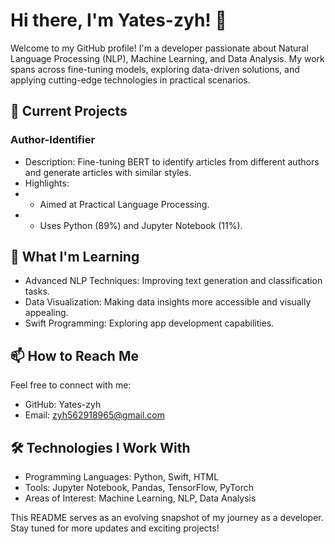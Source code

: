 # Hi there, I'm Yates-zyh! 👋
Welcome to my GitHub profile! I'm a developer passionate about Natural Language Processing (NLP), Machine Learning, and Data Analysis. My work spans across fine-tuning models, exploring data-driven solutions, and applying cutting-edge technologies in practical scenarios.

## 🔭 Current Projects
### Author-Identifier
- Description: Fine-tuning BERT to identify articles from different authors and generate articles with similar styles.
- Highlights:
- - Aimed at Practical Language Processing.
- - Uses Python (89%) and Jupyter Notebook (11%).

## 🌱 What I'm Learning
- Advanced NLP Techniques: Improving text generation and classification tasks.
- Data Visualization: Making data insights more accessible and visually appealing.
- Swift Programming: Exploring app development capabilities.

## 📫 How to Reach Me
Feel free to connect with me:
- GitHub: Yates-zyh
- Email: zyh562918965@gmail.com

## 🛠️ Technologies I Work With
- Programming Languages: Python, Swift, HTML
- Tools: Jupyter Notebook, Pandas, TensorFlow, PyTorch
- Areas of Interest: Machine Learning, NLP, Data Analysis

This README serves as an evolving snapshot of my journey as a developer. Stay tuned for more updates and exciting projects!

<!--
**Yates-zyh/Yates-zyh** is a ✨ _special_ ✨ repository because its `README.md` (this file) appears on your GitHub profile.

Here are some ideas to get you started:

- 🔭 I’m currently working on ...
- 🌱 I’m currently learning ...
- 👯 I’m looking to collaborate on ...
- 🤔 I’m looking for help with ...
- 💬 Ask me about ...
- 📫 How to reach me: ...
- 😄 Pronouns: ...
- ⚡ Fun fact: ...
-->
